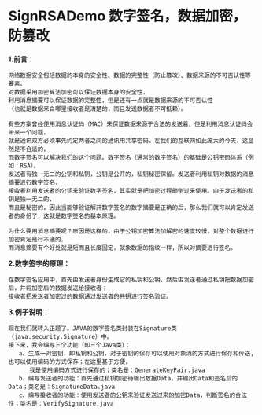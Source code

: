 # SignRSADemo 数字签名，数据加密，防篡改

**1.前言：**
    
    网络数据安全包括数据的本身的安全性、数据的完整性（防止篡改）、数据来源的不可否认性等要素。
    对数据采用加密算法加密可以保证数据本身的安全性，
    利用消息摘要可以保证数据的完整性，但是还有一点就是数据来源的不可否认性
    （也就是数据来自哪里接收者是清楚的，而且发送数据者不可抵赖）。

    有些方案曾经使用消息认证码（MAC）来保证数据来源于合法的发送着，但是利用消息认证码会带来一个问题，
    就是通讯双方必须事先约定两者之间的通讯用共享密码。在我们的互联网如此庞大的今天，这显然是不合适的，
    而数字签名可以解决我们的这个问题。数字签名（通常的数字签名）的基础是公钥密码体系（例如：RSA）。
    发送者有独一无二的公钥和私钥，公钥是公开的，私钥秘密保留。发送者利用私钥对数据的消息摘要进行数字签名，
    接收者利用发送者的公钥来验证数字签名，其实就是把加密过程颠倒过来使用。由于发送者的私钥是独一无二的，
    而且是秘密的，因此当能够验证解开数字签名的数字摘要是正确的后，那么我们就可以肯定发送者的身份了，这就是数字签名的基本原理。

    为什么要用消息摘要呢？原因是这样的，由于公钥加密算法加解密的速度较慢，对整个数据进行加密肯定是行不通的，
    而消息摘要有个好处就是短而且长度固定，就象数据的指纹一样，所以对摘要进行签名。

**2.数字签字的原理：**

    在数字签名应用中，首先由发送者身份生成它的私钥和公钥，然后由发送者通过私钥把数据加密后，并将加密后的数据发送给接收者；
    接收者把发送者加密过的数据通过发送者的共钥进行签名验证。

**3.例子说明：**

    现在我们就转入正题了。JAVA的数字签名类封装在Signature类（java.security.Signature）中。
    接下来，我会编写三个功能（即三个Java类）：
       a、生成一对密钥，即私钥和公钥，对于密钥的保存可以使用对象流的方式进行保存和传送,也可以使用编码的方式保存；在这里基于方便，
          我是使用编码方式进行保存的；类名是：GenerateKeyPair.java
       b、编写发送者的功能：首先通过私钥加密待输出数据Data，并输出Data和签名后的Data；类名是：SignatureData.java
       c、编写接收者的功能：使用发送者的公钥来验证发送过来的加密Data，判断签名的合法性；类名是：VerifySignature.java
